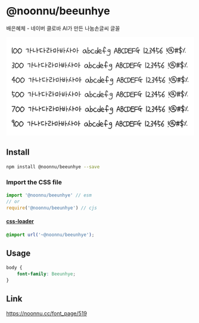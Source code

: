 # @noonnu/beeunhye

배은혜체 - 네이버 클로바 AI가 만든 나눔손글씨 글꼴

![example](./example.png)

## Install

```bash
npm install @noonnu/beeunhye --save
```

### Import the CSS file

```js
import '@noonnu/beeunhye' // esm
// or
require('@noonnu/beeunhye') // cjs
```

#### [css-loader](https://github.com/webpack-contrib/css-loader)

```css
@import url('~@noonnu/beeunhye');
```

## Usage

```css
body {
    font-family: Beeunhye;
}
```

## Link

https://noonnu.cc/font_page/519
